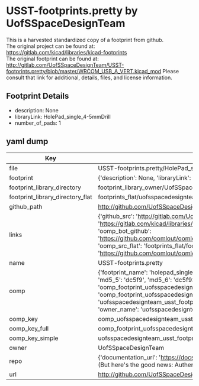 # USST-footprints.pretty by UofSSpaceDesignTeam  
This is a harvested standardized copy of a footprint from github.  
The original project can be found at:  
https://gitlab.com/kicad/libraries/kicad-footprints  
The original footprint can be found at:
http://gitlab.com/UofSSpaceDesignTeam/USST-footprints.pretty/blob/master/WRCOM_USB_A_VERT.kicad_mod
Please consult that link for additional, details, files, and license information.  
## Footprint Details
* description: None  
* libraryLink: HolePad_single_4-5mmDrill  
* number_of_pads: 1  
## yaml dump  
| Key | Value |  
| --- | --- |  
| file | USST-footprints.pretty/HolePad_single_4-5mmDrill.kicad_mod |  
| footprint | {'description': None, 'libraryLink': 'HolePad_single_4-5mmDrill', 'number_of_pads': 1} |  
| footprint_library_directory | footprint_library_owner/UofSSpaceDesignTeam_USST-footprints.pretty |  
| footprint_library_directory_flat | footprints_flat/uofsspacedesignteam_usst_footprints_holepad_single_4_5mmdrill/working |  
| github_path | http://github.com/UofSSpaceDesignTeam/USST-footprints.pretty/blob/master/HolePad_single_4-5mmDrill.kicad_mod |  
| links | {'github_src': 'http://gitlab.com/UofSSpaceDesignTeam/USST-footprints.pretty/blob/master/WRCOM_USB_A_VERT.kicad_mod', 'github_src_repo': 'https://gitlab.com/kicad/libraries/kicad-footprints', 'oomp_bot': 'footprints/uofsspacedesignteam_usst_footprints_holepad_single_4_5mmdrill/working', 'oomp_bot_github': 'https://github.com/oomlout/oomlout_oomp_footprint_bot/tree/main/footprints/uofsspacedesignteam_usst_footprints_holepad_single_4_5mmdrill/working', 'oomp_src_flat': 'footprints_flat/footprints_flat/uofsspacedesignteam_usst_footprints_holepad_single_4_5mmdrill/working', 'oomp_src_flat_github': 'https://github.com/oomlout/oomlout_oomp_footprint_src/tree/main/footprints_flat/uofsspacedesignteam_usst_footprints_holepad_single_4_5mmdrill/working'} |  
| name | USST-footprints.pretty |  
| oomp | {'footprint_name': 'holepad_single_4_5mmdrill', 'library_name': 'usst_footprints', 'md5': 'dc5f936f0b3f9e9e9ef0135698d864ac', 'md5_10': 'dc5f936f0b', 'md5_5': 'dc5f9', 'md5_6': 'dc5f93', 'oomp_key': 'oomp_uofsspacedesignteam_usst_footprints_holepad_single_4_5mmdrill', 'oomp_key_extra': 'oomp_footprint_uofsspacedesignteam_usst_footprints_holepad_single_4_5mmdrill', 'oomp_key_full': 'oomp_footprint_uofsspacedesignteam_usst_footprints_holepad_single_4_5mmdrill_dc5f93', 'oomp_key_simple': 'uofsspacedesignteam_usst_footprints_holepad_single_4_5mmdrill', 'original_filename': 'USST-footprints.pretty/HolePad_single_4-5mmDrill.kicad_mod', 'owner_name': 'uofsspacedesignteam'} |  
| oomp_key | oomp_uofsspacedesignteam_usst_footprints_holepad_single_4_5mmdrill |  
| oomp_key_full | oomp_footprint_uofsspacedesignteam_usst_footprints_holepad_single_4_5mmdrill |  
| oomp_key_simple | uofsspacedesignteam_usst_footprints_holepad_single_4_5mmdrill |  
| owner | UofSSpaceDesignTeam |  
| repo | {'documentation_url': 'https://docs.github.com/rest/overview/resources-in-the-rest-api#rate-limiting', 'message': "API rate limit exceeded for 84.66.173.59. (But here's the good news: Authenticated requests get a higher rate limit. Check out the documentation for more details.)"} |  
| url | http://github.com/UofSSpaceDesignTeam/USST-footprints.pretty |  

